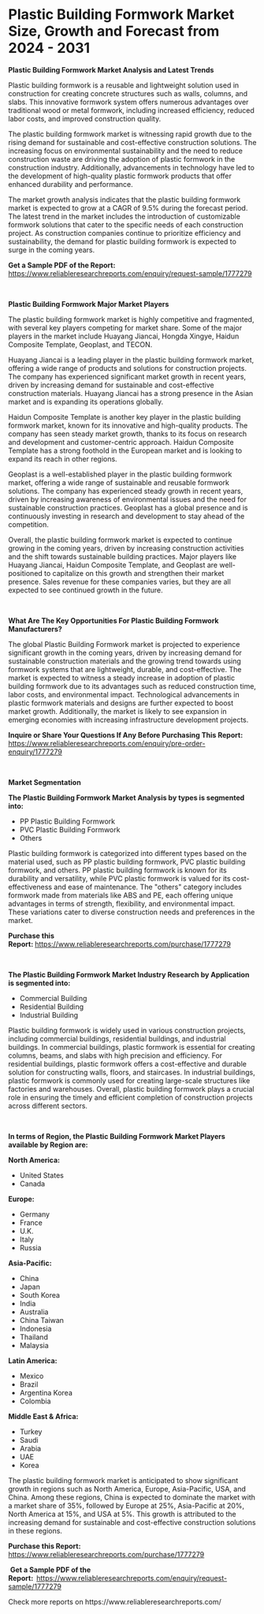 <p><h1>Plastic Building Formwork Market Size, Growth and Forecast from 2024 - 2031</h1></p><p><strong>Plastic Building Formwork Market Analysis and Latest Trends</strong></p>
<p><p>Plastic building formwork is a reusable and lightweight solution used in construction for creating concrete structures such as walls, columns, and slabs. This innovative formwork system offers numerous advantages over traditional wood or metal formwork, including increased efficiency, reduced labor costs, and improved construction quality.</p><p>The plastic building formwork market is witnessing rapid growth due to the rising demand for sustainable and cost-effective construction solutions. The increasing focus on environmental sustainability and the need to reduce construction waste are driving the adoption of plastic formwork in the construction industry. Additionally, advancements in technology have led to the development of high-quality plastic formwork products that offer enhanced durability and performance.</p><p>The market growth analysis indicates that the plastic building formwork market is expected to grow at a CAGR of 9.5% during the forecast period. The latest trend in the market includes the introduction of customizable formwork solutions that cater to the specific needs of each construction project. As construction companies continue to prioritize efficiency and sustainability, the demand for plastic building formwork is expected to surge in the coming years.</p></p>
<p><strong>Get a Sample PDF of the Report:&nbsp;</strong> <a href="https://www.reliableresearchreports.com/enquiry/request-sample/1777279">https://www.reliableresearchreports.com/enquiry/request-sample/1777279</a></p>
<p>&nbsp;</p>
<p><strong>Plastic Building Formwork Major Market Players</strong></p>
<p><p>The plastic building formwork market is highly competitive and fragmented, with several key players competing for market share. Some of the major players in the market include Huayang Jiancai, Hongda Xingye, Haidun Composite Template, Geoplast, and TECON.</p><p>Huayang Jiancai is a leading player in the plastic building formwork market, offering a wide range of products and solutions for construction projects. The company has experienced significant market growth in recent years, driven by increasing demand for sustainable and cost-effective construction materials. Huayang Jiancai has a strong presence in the Asian market and is expanding its operations globally.</p><p>Haidun Composite Template is another key player in the plastic building formwork market, known for its innovative and high-quality products. The company has seen steady market growth, thanks to its focus on research and development and customer-centric approach. Haidun Composite Template has a strong foothold in the European market and is looking to expand its reach in other regions.</p><p>Geoplast is a well-established player in the plastic building formwork market, offering a wide range of sustainable and reusable formwork solutions. The company has experienced steady growth in recent years, driven by increasing awareness of environmental issues and the need for sustainable construction practices. Geoplast has a global presence and is continuously investing in research and development to stay ahead of the competition.</p><p>Overall, the plastic building formwork market is expected to continue growing in the coming years, driven by increasing construction activities and the shift towards sustainable building practices. Major players like Huayang Jiancai, Haidun Composite Template, and Geoplast are well-positioned to capitalize on this growth and strengthen their market presence. Sales revenue for these companies varies, but they are all expected to see continued growth in the future.</p></p>
<p>&nbsp;</p>
<p><strong>What Are The Key Opportunities For Plastic Building Formwork Manufacturers?</strong></p>
<p><p>The global Plastic Building Formwork market is projected to experience significant growth in the coming years, driven by increasing demand for sustainable construction materials and the growing trend towards using formwork systems that are lightweight, durable, and cost-effective. The market is expected to witness a steady increase in adoption of plastic building formwork due to its advantages such as reduced construction time, labor costs, and environmental impact. Technological advancements in plastic formwork materials and designs are further expected to boost market growth. Additionally, the market is likely to see expansion in emerging economies with increasing infrastructure development projects.</p></p>
<p><strong>Inquire or Share Your Questions If Any Before Purchasing This Report:</strong> <a href="https://www.reliableresearchreports.com/enquiry/pre-order-enquiry/1777279">https://www.reliableresearchreports.com/enquiry/pre-order-enquiry/1777279</a></p>
<p>&nbsp;</p>
<p><strong>Market Segmentation</strong></p>
<p><strong>The Plastic Building Formwork Market Analysis by types is segmented into:</strong></p>
<p><ul><li>PP Plastic Building Formwork</li><li>PVC Plastic Building Formwork</li><li>Others</li></ul></p>
<p><p>Plastic building formwork is categorized into different types based on the material used, such as PP plastic building formwork, PVC plastic building formwork, and others. PP plastic building formwork is known for its durability and versatility, while PVC plastic formwork is valued for its cost-effectiveness and ease of maintenance. The "others" category includes formwork made from materials like ABS and PE, each offering unique advantages in terms of strength, flexibility, and environmental impact. These variations cater to diverse construction needs and preferences in the market.</p></p>
<p><strong>Purchase this Report:&nbsp;</strong><a href="https://www.reliableresearchreports.com/purchase/1777279">https://www.reliableresearchreports.com/purchase/1777279</a></p>
<p>&nbsp;</p>
<p><strong>The Plastic Building Formwork Market Industry Research by Application is segmented into:</strong></p>
<p><ul><li>Commercial Building</li><li>Residential Building</li><li>Industrial Building</li></ul></p>
<p><p>Plastic building formwork is widely used in various construction projects, including commercial buildings, residential buildings, and industrial buildings. In commercial buildings, plastic formwork is essential for creating columns, beams, and slabs with high precision and efficiency. For residential buildings, plastic formwork offers a cost-effective and durable solution for constructing walls, floors, and staircases. In industrial buildings, plastic formwork is commonly used for creating large-scale structures like factories and warehouses. Overall, plastic building formwork plays a crucial role in ensuring the timely and efficient completion of construction projects across different sectors.</p></p>
<p>&nbsp;</p>
<p><strong>In terms of Region, the Plastic Building Formwork Market Players available by Region are:</strong></p>
<p>
    <p> <strong> North America: </strong>
        <ul>
            <li>United States</li>
            <li>Canada</li>
        </ul>
        </p> 
    <p> <strong> Europe: </strong>
        <ul>
            <li>Germany</li>
            <li>France</li>
            <li>U.K.</li>
            <li>Italy</li>
            <li>Russia</li>
        </ul>
        </p> 
    <p> <strong> Asia-Pacific: </strong>
        <ul>
            <li>China</li>
            <li>Japan</li>
            <li>South Korea</li>
            <li>India</li>
            <li>Australia</li>
            <li>China Taiwan</li>
            <li>Indonesia</li>
            <li>Thailand</li>
            <li>Malaysia</li>
        </ul>
        </p> 
    <p> <strong> Latin America: </strong>
        <ul>
            <li>Mexico</li>
            <li>Brazil</li>
            <li>Argentina Korea</li>
            <li>Colombia</li>
        </ul>
        </p> 
    <p> <strong> Middle East & Africa: </strong>
        <ul>
            <li>Turkey</li>
            <li>Saudi</li>
            <li>Arabia</li>
            <li>UAE</li>
            <li>Korea</li>
        </ul>
    </p>
    </p>
<p><p>The plastic building formwork market is anticipated to show significant growth in regions such as North America, Europe, Asia-Pacific, USA, and China. Among these regions, China is expected to dominate the market with a market share of 35%, followed by Europe at 25%, Asia-Pacific at 20%, North America at 15%, and USA at 5%. This growth is attributed to the increasing demand for sustainable and cost-effective construction solutions in these regions.</p></p>
<p><strong>Purchase this Report: </strong><a href="https://www.reliableresearchreports.com/purchase/1777279">https://www.reliableresearchreports.com/purchase/1777279</a></p>
<p>&nbsp;<strong>Get a Sample PDF of the Report:&nbsp;&nbsp;</strong><a href="https://www.reliableresearchreports.com/enquiry/request-sample/1777279">https://www.reliableresearchreports.com/enquiry/request-sample/1777279</a></p>
<p><strong></strong></p>
<p>Check more reports on https://www.reliableresearchreports.com/</p>
